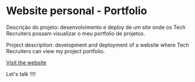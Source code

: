 # Website personal - Portfolio

Descrição do projeto: desenvolvimento e deploy de um site onde os Tech Recruiters possam visualizar o meu portfolio de projetos.

Project description: development and deployment of a website where Tech Recruiters can view my project portfolio.

[Visit the website](https://www.juliana-barbosa.com)

Let's talk !!!! 
 



